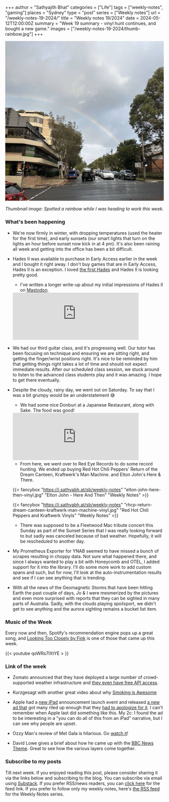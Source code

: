 +++
author = "Sathyajith Bhat"
categories = ["Life"]
tags = ["weekly-notes", "gaming"]
places = "Sydney"
type = "post"
series = ["Weekly notes"]
url = "/weekly-notes-19-2024/"
title = "Weekly notes 19/2024"
date = 2024-05-12T12:00:00Z
summary = "Week 19 summary - vinyl hunt continues, and bought a new game."
images = ["/weekly-notes-19-2024/thumb-rainbow.jpg"]
+++

![](thumb-rainbow.jpg)

_Thumbnail image: Spotted a rainbow while I was heading to work this week._ 

### What's been happening

* We're now firmly in winter, with dropping temperatures (used the heater for the first time), and early sunsets (our smart lights that turn on the lights an hour before sunset now kick in at 4 pm). It's also been raining all week and getting into the office has been a bit difficult.
* Hades II was available to purchase in Early Access earlier in the week and I bought it right away. I don't buy games that are in Early Access, Hades II is an exception. I loved [the first Hades](/2021/01/02/gaming-report-for-2020/) and Hades II is looking pretty good. 
    * I've written a longer write-up about my initial impressions of Hades II on [Mastodon](https://mastodon.social/@Sathyabhat/112399555345611057). 

    <iframe src="https://mastodon.social/@Sathyabhat/112399555345611057/embed" class="mastodon-embed" style="max-width: 100%; border: 0" width="400" allowfullscreen="allowfullscreen"></iframe><script src="https://mastodon.social/embed.js" async="async"></script>
* We had our third guitar class, and it's progressing well. Our tutor has been focusing on technique and ensuring we are sitting right, and getting the finger/wrist positions right. It's nice to be reminded by him that getting things right takes a lot of time and should not expect immediate results. After our scheduled class session, we stuck around to listen to the advanced class students play and it was amazing. I hope to get there eventually.
* Despite the cloudy, rainy day, we went out on Saturday. To say that I was a bit grumpy would be an understatement 😅 
    * We had some nice Donburi at a Japanese Restaurant, along with Sake. The food was good!

    <iframe title="Pixelfed Post Embed" src="https://pxl.mx/p/sathyabhat/694866080130019845/embed?caption=true&likes=false&layout=full" class="pixelfed__embed" style="max-width: 100%; border: 0" width="400" allowfullscreen="allowfullscreen"></iframe><script async defer src="https://pxl.mx/embed.js"></script>

    * From here, we went over to Red Eye Records to do some record hunting. We ended up buying Red Hot Chili Peppers' Return of the Dream Canteen, Kraftwerk's Man Machine. and Elton John's Here & There.

    {{< fancybox "https://i.sathyabh.at/sb/weekly-notes" "elton-john-here-then-vinyl.jpg" "Elton John - Here And Then" "Weekly Notes" >}}

    {{< fancybox "https://i.sathyabh.at/sb/weekly-notes" "rhcp-return-dream-canteen-kraftwerk-man-machine-vinyl.jpg" "Red Hot Chili Peppers and Kraftwerk Vinyls" "Weekly Notes" >}}


    * There was supposed to be a Fleetwood Mac tribute concert this Sunday as part of the Sunset Series that I was really looking forward to but sadly was canceled because of bad weather. Hopefully, it will be rescheduled to another day. 
* My Prometheus Exporter for YNAB seemed to have missed a bunch of scrapes resulting in choppy data. Not sure what happened there, and since I always wanted to play a bit with Honeycomb and OTEL, I added support for it into the library. I'll do some more work to add custom spans and such, but for now, I'll look at the auto-instrumentation results and see if I can see anything that is trending. 

* With all the news of the Geomagnetic Storms that have been hitting Earth the past couple of days, Jo & I were mesmerized by the pictures and even more surprised with reports that they can be sighted in many parts of Australia. Sadly, with the clouds playing spoilsport, we didn't get to see anything and the aurora sighting remains a bucket list item.



### Music of the Week

Every now and then, Spotify's recommendation engine pops up a great song, and [Looking Too Closely by Fink](https://www.youtube.com/watch?v=qoWRs7lXtYE) is one of those that came up this week. 

{{< youtube qoWRs7lXtYE > }}


### Link of the week


* Zomato announced that they have deployed a large number of crowd-supported weather infrastructure and [they even have free API access](https://www.weatherunion.com/). 

* Kurzgesagt with another great video about why [Smoking is Awesome](https://www.youtube.com/watch?v=_rBPwu2uS-w)

* Apple had a [new iPad](https://www.theverge.com/24151128/apple-ipad-pro-2024-hands-on) announcement launch event and released [a new ad that](https://www.youtube.com/watch?v=ntjkwIXWtrc) got many riled up enough that they [had to apologize for it](https://www.theverge.com/2024/5/9/24153113/apple-ipad-ad-crushing-apology). I can't remember when Apple last did something like this. My 2c: I found the ad to be interesting in a "you can do all of this from an iPad" narrative, but I can see why people are upset. 
* Ozzy Man's review of Met Gala is hilarious. Go [watch it](https://www.youtube.com/watch?v=perrdS8OaK0)!

* David Lowe gives a brief about how he came up with the [BBC News Theme](https://x.com/davidlowemusic2/status/1788832795344732175). Great to see how the various layers come together. 

### Subscribe to my posts

Till next week. If you enjoyed reading this post, please consider sharing it via the links below and subscribing to the blog. You can subscribe via email using [Substack](https://sathyabhat.substack.com/). If you prefer RSS/news readers, you can [click here](https://sathyabh.at/index.xml) for the feed link. If you prefer to follow only my weekly notes, here's [the RSS feed](https://sathyabh.at/series/weekly-notes/index.xml) for the Weekly Notes series. 